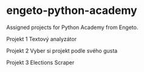# engeto-python-academy
Assigned projects for Python Academy from Engeto.

Projekt 1
Textový analyzátor

Projekt 2
Vyber si projekt podle svého gusta

Projekt 3
Elections Scraper
